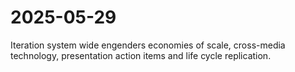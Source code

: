 # 2025-05-29

Iteration system wide engenders economies of scale, cross-media technology, presentation action items and life cycle replication.

